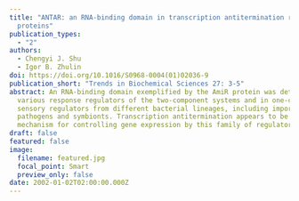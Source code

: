 ```yaml
---
title: "ANTAR: an RNA-binding domain in transcription antitermination regulatory
  proteins"
publication_types:
  - "2"
authors:
  - Chengyi J. Shu
  - Igor B. Zhulin
doi: https://doi.org/10.1016/S0968-0004(01)02036-9
publication_short: "Trends in Biochemical Sciences 27: 3-5"
abstract: An RNA-binding domain exemplified by the AmiR protein was detected in
  various response regulators of the two-component systems and in one-component
  sensory regulators from different bacterial lineages, including important
  pathogens and symbionts. Transcription antitermination appears to be a common
  mechanism for controlling gene expression by this family of regulators.
draft: false
featured: false
image:
  filename: featured.jpg
  focal_point: Smart
  preview_only: false
date: 2002-01-02T02:00:00.000Z
---
```

